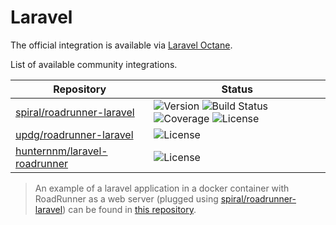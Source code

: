 # Laravel
The official integration is available via [Laravel Octane](https://github.com/laravel/octane).

List of available community integrations.

Repository | Status
--- | ---
[spiral/roadrunner-laravel](https://github.com/roadrunner-server/roadrunner-laravel) | ![Version](https://img.shields.io/packagist/php-v/spiral/roadrunner-laravel.svg) ![Build Status](https://img.shields.io/github/workflow/status/spiral/roadrunner-laravel/build) ![Coverage](https://img.shields.io/codecov/c/github/spiral/roadrunner-laravel/master.svg) ![License](https://img.shields.io/packagist/l/spiral/roadrunner-laravel)
[updg/roadrunner-laravel](https://github.com/UPDG/roadrunner-laravel) | ![License](https://img.shields.io/packagist/l/UPDG/roadrunner-laravel.svg)
[hunternnm/laravel-roadrunner](https://github.com/Hunternnm/laravel-roadrunner) | ![License](https://img.shields.io/packagist/l/Hunternnm/laravel-roadrunner.svg)

> An example of a laravel application in a docker container with RoadRunner as a web server (plugged using [spiral/roadrunner-laravel](https://github.com/spiral/roadrunner-laravel)) can be found in [this repository](https://github.com/tarampampam/laravel-roadrunner-in-docker).
